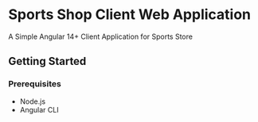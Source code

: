 # Sports Shop Client Web Application

A Simple Angular 14+ Client Application for Sports Store

## Getting Started

### Prerequisites

- Node.js
- Angular CLI

